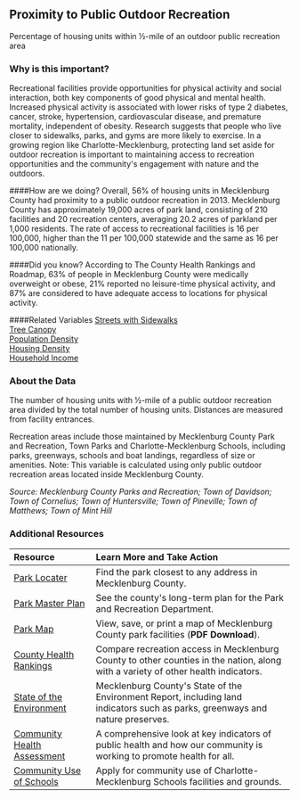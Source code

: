 ﻿## Proximity to Public Outdoor Recreation
Percentage of housing units within &#189;-mile of an outdoor public recreation area

### Why is this important?
Recreational facilities provide opportunities for physical activity and social interaction, both key components of good physical and mental health. Increased physical activity is associated with lower risks of type 2 diabetes, cancer, stroke, hypertension, cardiovascular disease, and premature mortality, independent of obesity. Research suggests that people who live closer to sidewalks, parks, and gyms are more likely to exercise. In a growing region like Charlotte-Mecklenburg, protecting land set aside for outdoor recreation is important to maintaining access to recreation opportunities and the community's engagement with nature and the outdoors. 

####How are we doing?
Overall, 56% of housing units in Mecklenburg County had proximity to a public outdoor recreation in 2013. Mecklenburg County has approximately 19,000 acres of park land, consisting of 210 facilities and 20 recreation centers, averaging 20.2 acres of parkland per 1,000 residents. The rate of access to recreational facilities is 16 per 100,000, higher than the 11 per 100,000 statewide and the same as 16 per 100,000 nationally.

####Did you know?
According to The County Health Rankings and Roadmap, 63% of people in Mecklenburg County were medically overweight or obese, 21% reported no leisure-time physical activity, and 87% are considered to have adequate access to locations for physical activity.

####Related Variables
<a href="javascript:void(0)" onclick="model.metricId = 'm70'">Streets with Sidewalks</a>  
<a href="javascript:void(0)" onclick="model.metricId = 'm3'">Tree Canopy</a>  
<a href="javascript:void(0)" onclick="model.metricId = 'm47'">Population Density</a>  
<a href="javascript:void(0)" onclick="model.metricId = 'm5'">Housing Density</a>  
<a href="javascript:void(0)" onclick="model.metricId = 'm37'">Household Income</a>  

### About the Data
The number of housing units with &#189;-mile of a public outdoor recreation area divided by the total number of housing units. Distances are measured from facility entrances.

Recreation areas include those maintained by Mecklenburg County Park and Recreation, Town Parks and Charlotte-Mecklenburg Schools, including parks, greenways, schools and boat landings, regardless of size or amenities. Note: This variable is calculated using only public outdoor recreation areas located inside Mecklenburg County.

_Source: Mecklenburg County Parks and Recreation; Town of Davidson; Town of Cornelius; Town of Huntersville; Town of Pineville; Town of Matthews; Town of Mint Hill_

### Additional Resources
|Resource | Learn More and Take Action | 
|:--- | :--- |
|[Park Locater](http://gis.mecklenburgcountync.gov/website/parklocator/)| Find the park closest to any address in Mecklenburg County.
|[Park Master Plan](http://charmeck.org/mecklenburg/county/ParkandRec/Parks/ParkPlanning/Pages/10YrPlan.aspx)| See the county's long-term plan for the Park and Recreation Department.
|[Park Map](http://charmeck.org/mecklenburg/county/ParkandRec/Athletics/YouthAthletics/golf/Documents/pr%20brochure%20map.pdf)| View, save, or print a map of Mecklenburg County park facilities (**PDF Download**).
|[County Health Rankings](http://www.countyhealthrankings.org/app/north-carolina/2014/rankings/mecklenburg/county/outcomes/overall/snapshot) |Compare recreation access in Mecklenburg County to other counties in the nation, along with a variety of other health indicators.
|[State of the Environment](http://charmeck.org/mecklenburg/county/LUESA/SOER/Pages/Land.aspx) |Mecklenburg County's State of the Environment Report, including land indicators such as parks, greenways and nature preserves.
|[Community Health Assessment](http://charmeck.org/mecklenburg/county/HealthDepartment/HealthStatistics/Pages/default.aspx) |A comprehensive look at key indicators of public health and how our community is working to promote health for all.
|[Community Use of Schools](http://www.cms.k12.nc.us/cmsdepartments/construction/communityuseofschools/Pages/default.aspx) |Apply for community use of Charlotte-Mecklenburg Schools facilities and grounds.